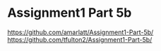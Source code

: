 # Assignment1 Part 5b
https://github.com/amarlatt/Assignment1-Part-5b/
https://github.com/tfulton2/Assignment1-Part-5b/

